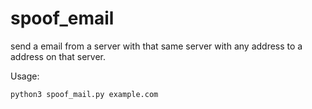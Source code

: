 # spoof_email
send a email from a server with that same server with any address to a address on that server.

Usage:
```Shell
python3 spoof_mail.py example.com
```
